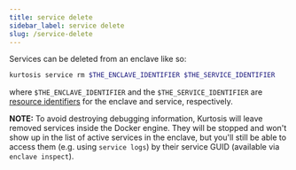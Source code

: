 ```yaml
---
title: service delete
sidebar_label: service delete
slug: /service-delete
---
```


Services can be deleted from an enclave like so:

```bash
kurtosis service rm $THE_ENCLAVE_IDENTIFIER $THE_SERVICE_IDENTIFIER
```

where `$THE_ENCLAVE_IDENTIFIER` and the `$THE_SERVICE_IDENTIFIER` are [resource identifiers](../resource-identifier.md) for the enclave and service, respectively. 

**NOTE:** To avoid destroying debugging information, Kurtosis will leave removed services inside the Docker engine. They will be stopped and won't show up in the list of active services in the enclave, but you'll still be able to access them (e.g. using `service logs`) by their service GUID (available via `enclave inspect`).